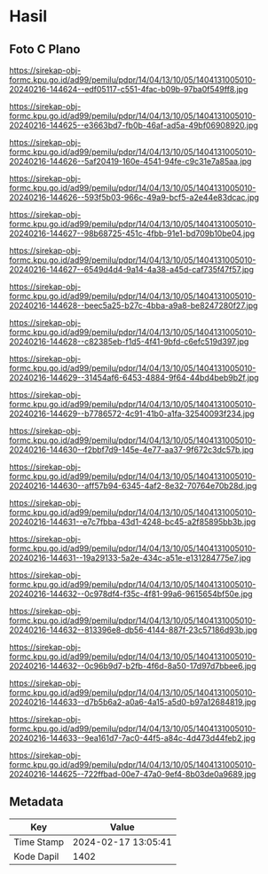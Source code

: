 # Hasil

## Foto C Plano

https://sirekap-obj-formc.kpu.go.id/ad99/pemilu/pdpr/14/04/13/10/05/1404131005010-20240216-144624--edf05117-c551-4fac-b09b-97ba0f549ff8.jpg

https://sirekap-obj-formc.kpu.go.id/ad99/pemilu/pdpr/14/04/13/10/05/1404131005010-20240216-144625--e3663bd7-fb0b-46af-ad5a-49bf06908920.jpg

https://sirekap-obj-formc.kpu.go.id/ad99/pemilu/pdpr/14/04/13/10/05/1404131005010-20240216-144626--5af20419-160e-4541-94fe-c9c31e7a85aa.jpg

https://sirekap-obj-formc.kpu.go.id/ad99/pemilu/pdpr/14/04/13/10/05/1404131005010-20240216-144626--593f5b03-966c-49a9-bcf5-a2e44e83dcac.jpg

https://sirekap-obj-formc.kpu.go.id/ad99/pemilu/pdpr/14/04/13/10/05/1404131005010-20240216-144627--98b68725-451c-4fbb-91e1-bd709b10be04.jpg

https://sirekap-obj-formc.kpu.go.id/ad99/pemilu/pdpr/14/04/13/10/05/1404131005010-20240216-144627--6549d4d4-9a14-4a38-a45d-caf735f47f57.jpg

https://sirekap-obj-formc.kpu.go.id/ad99/pemilu/pdpr/14/04/13/10/05/1404131005010-20240216-144628--beec5a25-b27c-4bba-a9a8-be8247280f27.jpg

https://sirekap-obj-formc.kpu.go.id/ad99/pemilu/pdpr/14/04/13/10/05/1404131005010-20240216-144628--c82385eb-f1d5-4f41-9bfd-c6efc519d397.jpg

https://sirekap-obj-formc.kpu.go.id/ad99/pemilu/pdpr/14/04/13/10/05/1404131005010-20240216-144629--31454af6-6453-4884-9f64-44bd4beb9b2f.jpg

https://sirekap-obj-formc.kpu.go.id/ad99/pemilu/pdpr/14/04/13/10/05/1404131005010-20240216-144629--b7786572-4c91-41b0-a1fa-32540093f234.jpg

https://sirekap-obj-formc.kpu.go.id/ad99/pemilu/pdpr/14/04/13/10/05/1404131005010-20240216-144630--f2bbf7d9-145e-4e77-aa37-9f672c3dc57b.jpg

https://sirekap-obj-formc.kpu.go.id/ad99/pemilu/pdpr/14/04/13/10/05/1404131005010-20240216-144630--aff57b94-6345-4af2-8e32-70764e70b28d.jpg

https://sirekap-obj-formc.kpu.go.id/ad99/pemilu/pdpr/14/04/13/10/05/1404131005010-20240216-144631--e7c7fbba-43d1-4248-bc45-a2f85895bb3b.jpg

https://sirekap-obj-formc.kpu.go.id/ad99/pemilu/pdpr/14/04/13/10/05/1404131005010-20240216-144631--19a29133-5a2e-434c-a51e-e131284775e7.jpg

https://sirekap-obj-formc.kpu.go.id/ad99/pemilu/pdpr/14/04/13/10/05/1404131005010-20240216-144632--0c978df4-f35c-4f81-99a6-9615654bf50e.jpg

https://sirekap-obj-formc.kpu.go.id/ad99/pemilu/pdpr/14/04/13/10/05/1404131005010-20240216-144632--813396e8-db56-4144-887f-23c57186d93b.jpg

https://sirekap-obj-formc.kpu.go.id/ad99/pemilu/pdpr/14/04/13/10/05/1404131005010-20240216-144632--0c96b9d7-b2fb-4f6d-8a50-17d97d7bbee6.jpg

https://sirekap-obj-formc.kpu.go.id/ad99/pemilu/pdpr/14/04/13/10/05/1404131005010-20240216-144633--d7b5b6a2-a0a6-4a15-a5d0-b97a12684819.jpg

https://sirekap-obj-formc.kpu.go.id/ad99/pemilu/pdpr/14/04/13/10/05/1404131005010-20240216-144633--9ea161d7-7ac0-44f5-a84c-4d473d44feb2.jpg

https://sirekap-obj-formc.kpu.go.id/ad99/pemilu/pdpr/14/04/13/10/05/1404131005010-20240216-144625--722ffbad-00e7-47a0-9ef4-8b03de0a9689.jpg


## Metadata

| Key        | Value               |
| ---------- | ------------------- |
| Time Stamp | 2024-02-17 13:05:41 |
| Kode Dapil | 1402                |



